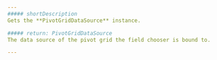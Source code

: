 ```yaml
---
##### shortDescription
Gets the **PivotGridDataSource** instance.

##### return: PivotGridDataSource
The data source of the pivot grid the field chooser is bound to.

---
```


